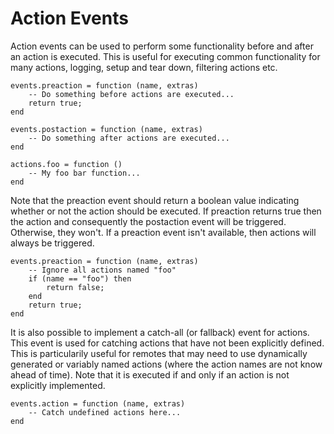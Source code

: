 
# Action Events

Action events can be used to perform some functionality before and after an action is executed. This is useful for
executing common functionality for many actions, logging, setup and tear down, filtering actions etc.

	events.preaction = function (name, extras)
		-- Do something before actions are executed...
		return true;
	end

	events.postaction = function (name, extras)
		-- Do something after actions are executed...
	end

	actions.foo = function ()
		-- My foo bar function...
	end

Note that the preaction event should return a boolean value indicating whether or not the action should be executed.
If preaction returns true then the action and consequently the postaction event will be triggered. Otherwise, they won't.
If a preaction event isn't available, then actions will always be triggered.

	events.preaction = function (name, extras)
		-- Ignore all actions named "foo"
		if (name == "foo") then
			return false;
		end
		return true;
	end

It is also possible to implement a catch-all (or fallback) event for actions. This event is used for catching actions
that have not been explicitly defined. This is particularily useful for remotes that may need to use dynamically generated
or variably named actions (where the action names are not know ahead of time). Note that it is executed if and only if an
action is not explicitly implemented.

	events.action = function (name, extras)
		-- Catch undefined actions here...
	end
	